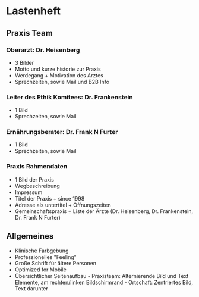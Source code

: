 # Lastenheft
 
 ## Praxis Team

### Oberarzt: Dr. Heisenberg
- 3 Bilder
- Motto und kurze historie zur Praxis
- Werdegang + Motivation des Arztes
- Sprechzeiten, sowie Mail und B2B Info


### Leiter des Ethik Komitees: Dr. Frankenstein
- 1 Bild
- Sprechzeiten, sowie Mail

### Ernährungsberater: Dr. Frank N Furter
- 1 Bild
- Sprechzeiten, sowie Mail


### Praxis Rahmendaten
- 1 Bild der Praxis
- Wegbeschreibung
- Impressum
 - Titel der Praxis + since 1998
 - Adresse als untertitel + Öffnungszeiten
 - Gemeinschaftspraxis + Liste der Ärzte (Dr. Heisenberg, Dr. Frankenstein, Dr. Frank N Furter)

## Allgemeines
- Klinische Farbgebung
- Professionelles "Feeling"
- Große Schrift für ältere Personen
- Optimized for Mobile
- Übersichtlicher Seitenaufbau
		- Praxisteam: Alternierende Bild und Text Elemente, am rechten/linken Bildschirmrand
		- Ortschaft: Zentriertes Bild, Text darunter